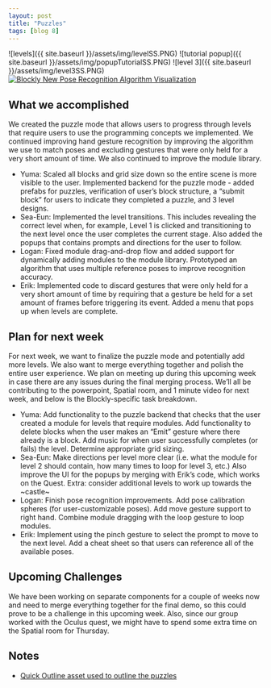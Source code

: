 ```yaml
---
layout: post
title: "Puzzles"
tags: [blog 8]
---
```


![levels]({{ site.baseurl }}/assets/img/levelSS.PNG)
![tutorial popup]({{ site.baseurl }}/assets/img/popupTutorialSS.PNG)
![level 3]({{ site.baseurl }}/assets/img/level3SS.PNG)
[![Blockly New Pose Recognition Algorithm Visualization](http://img.youtube.com/vi/JrAkGmnVVHk/0.jpg)](https://www.youtube.com/watch?v=JrAkGmnVVHk "Blockly New Pose Recognition Algorithm Visualization")

## What we accomplished
We created the puzzle mode that allows users to progress through levels that require users to use the programming concepts we implemented. We continued improving hand gesture recognition by improving the algorithm we use to match poses and excluding gestures that were only held for a very short amount of time. We also continued to improve the module library.
 
* Yuma: Scaled all blocks and grid size down so the entire scene is more visible to the user. Implemented backend for the puzzle mode - added prefabs for puzzles, verification of user’s block structure, a “submit block” for users to indicate they completed a puzzle, and 3 level designs. 
* Sea-Eun: Implemented the level transitions. This includes revealing the correct level when, for example, Level 1 is clicked and transitioning to the next level once the user completes the current stage. Also added the popups that contains prompts and directions for the user to follow.
* Logan: Fixed module drag-and-drop flow and added support for dynamically adding modules to the module library. Prototyped an algorithm that uses multiple reference poses to improve recognition accuracy. 
* Erik: Implemented code to discard gestures that were only held for a very short amount of time by requiring that a gesture be held for a set amount of frames before triggering its event. Added a menu that pops up when levels are complete.
 
 
## Plan for next week
For next week, we want to finalize the puzzle mode and potentially add more levels. We also want to merge everything together and polish the entire user experience. We plan on meeting up during this upcoming week in case there are any issues during the final merging process. We’ll all be contributing to the powerpoint, Spatial room, and 1 minute video for next week, and below is the Blockly-specific task breakdown.
 
* Yuma: Add functionality to the puzzle backend that checks that the user created a module for levels that require modules. Add functionality to delete blocks when the user makes an “Emit” gesture where there already is a block. Add music for when user successfully completes (or fails) the level. Determine appropriate grid sizing.
* Sea-Eun: Make directions per level more clear (i.e. what the module for level 2 should contain, how many times to loop for level 3, etc.) Also improve the UI for the popups by merging with Erik’s code, which works on the Quest. Extra: consider additional levels to work up towards the ~castle~
* Logan: Finish pose recognition improvements. Add pose calibration spheres (for user-customizable poses). Add move gesture support to right hand. Combine module dragging with the loop gesture to loop modules.
* Erik: Implement using the pinch gesture to select the prompt to move to the next level. Add a cheat sheet so that users can reference all of the available poses.
 
 
## Upcoming Challenges
We have been working on separate components for a couple of weeks now and need to merge everything together for the final demo, so this could prove to be a challenge in this upcoming week. Also, since our group worked with the Oculus quest, we might have to spend some extra time on the Spatial room for Thursday.
 
## Notes
* [Quick Outline asset used to outline the puzzles](https://assetstore.unity.com/packages/tools/particles-effects/quick-outline-115488)
